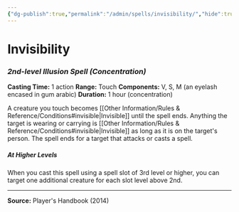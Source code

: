```yaml
---
{"dg-publish":true,"permalink":"/admin/spells/invisibility/","hide":true,"updated":"2025-08-11T11:53:30.927+01:00"}
---
```


# Invisibility
### *2nd-level Illusion Spell* *(Concentration)*
**Casting Time:** 1 action
**Range:** Touch
**Components:** V, S, M (an eyelash encased in gum arabic)
**Duration:** 1 hour (concentration)

A creature you touch becomes [[Other Information/Rules & Reference/Conditions#invisible\|Invisible]] until the spell ends. Anything the target is wearing or carrying is [[Other Information/Rules & Reference/Conditions#invisible\|Invisible]] as long as it is on the target's person. The spell ends for a target that attacks or casts a spell.

##### At Higher Levels
When you cast this spell using a spell slot of 3rd level or higher, you can target one additional creature for each slot level above 2nd.

---
**Source:** Player's Handbook (2014)